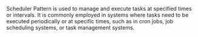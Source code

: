 Scheduler Pattern is used to manage and execute tasks at specified times or intervals. It is commonly employed in systems where tasks need to be executed periodically or at specific times, such as in cron jobs, job scheduling systems, or task management systems.